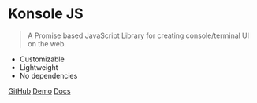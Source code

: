 # Konsole **JS**
> A Promise based JavaScript Library for creating console/terminal UI on the web.

- Customizable
- Lightweight
- No dependencies

[GitHub](https://github.com/docsifyjs/docsify/)
[Demo](https://github.com/docsifyjs/docsify/)
[Docs](#KonsoleJS)
